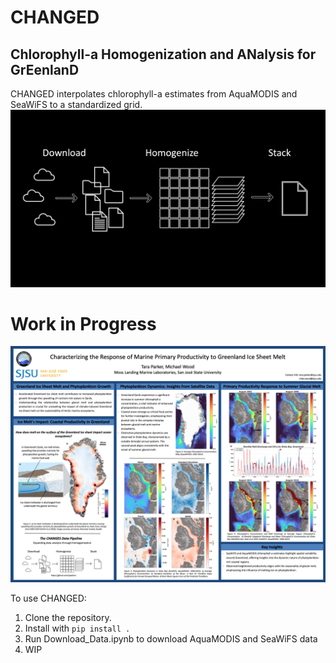 # CHANGED
## Chlorophyll-a Homogenization and ANalysis for GrEenlanD

CHANGED interpolates chlorophyll-a estimates from AquaMODIS and SeaWiFS to a standardized grid. 
![CHANGED Pipeline](pipeline.png)

# Work in Progress
![poster](poster.png)

To use CHANGED:
1. Clone the repository. 
2. Install with `pip install .`
3. Run Download_Data.ipynb to download AquaMODIS and SeaWiFS data
4. WIP
